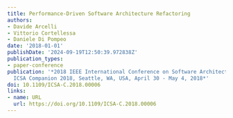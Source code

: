 ```yaml
---
title: Performance-Driven Software Architecture Refactoring
authors:
- Davide Arcelli
- Vittorio Cortellessa
- Daniele Di Pompeo
date: '2018-01-01'
publishDate: '2024-09-19T12:50:39.972838Z'
publication_types:
- paper-conference
publication: '*2018 IEEE International Conference on Software Architecture Companion,
  ICSA Companion 2018, Seattle, WA, USA, April 30 - May 4, 2018*'
doi: 10.1109/ICSA-C.2018.00006
links:
- name: URL
  url: https://doi.org/10.1109/ICSA-C.2018.00006
---
```

